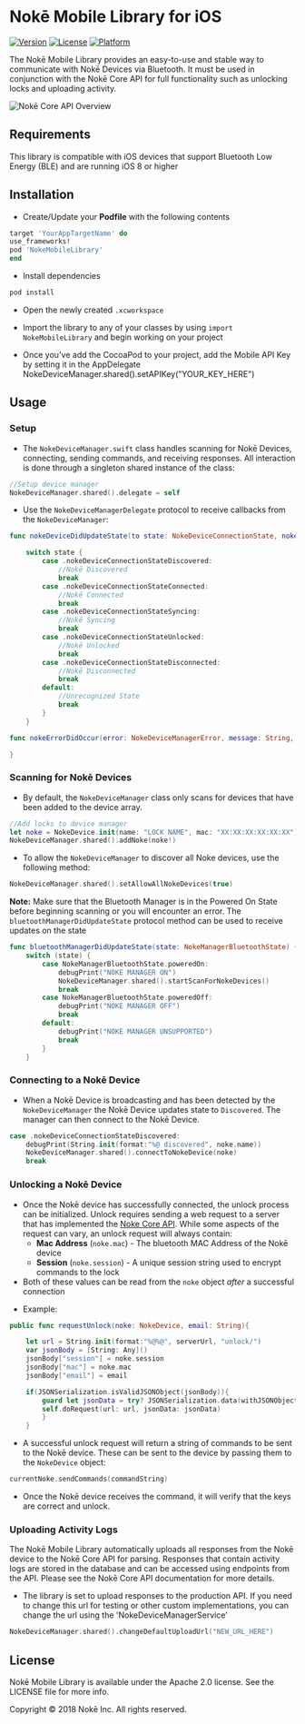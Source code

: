# Nokē Mobile Library for iOS #

[![Version](https://img.shields.io/cocoapods/v/NokeMobileLibrary.svg?style=flat)](http://cocoapods.org/pods/NokeMobileLibrary)
[![License](https://img.shields.io/cocoapods/l/NokeMobileLibrary.svg?style=flat)](http://cocoapods.org/pods/NokeMobileLibrary)
[![Platform](https://img.shields.io/cocoapods/p/NokeMobileLibrary.svg?style=flat)](http://cocoapods.org/pods/NokeMobileLibrary)

The Nokē Mobile Library provides an easy-to-use and stable way to communicate with Nokē Devices via Bluetooth.  It must be used in conjunction with the Nokē Core API for full functionality such as unlocking locks and uploading activity.

![Nokē Core API Overview](https://imgur.com/vY2llC9.png)

## Requirements

This library is compatible with iOS devices that support Bluetooth Low Energy (BLE) and are running iOS 8 or higher

## Installation
- Create/Update your **Podfile** with the following contents

```ruby
target 'YourAppTargetName' do
use_frameworks!
pod 'NokeMobileLibrary'
end
```
- Install dependencies
```ruby
pod install
```
- Open the newly created `.xcworkspace`

- Import the library to any of your classes by using `import NokeMobileLibrary` and begin working on your project

- Once you've add the CocoaPod to your project, add the Mobile API Key by setting it in the AppDelegate
NokeDeviceManager.shared().setAPIKey("YOUR_KEY_HERE")

## Usage ##

### Setup ###
* The `NokeDeviceManager.swift` class handles scanning for Nokē Devices, connecting, sending commands, and receiving responses. All interaction is done through a singleton shared instance of the class:
```swift
//Setup device manager
NokeDeviceManager.shared().delegate = self
```

* Use the `NokeDeviceManagerDelegate` protocol to receive callbacks from the `NokeDeviceManager`:

```swift
func nokeDeviceDidUpdateState(to state: NokeDeviceConnectionState, noke: NokeDevice) {

    switch state {
        case .nokeDeviceConnectionStateDiscovered:
            //Nokē Discovered
            break
        case .nokeDeviceConnectionStateConnected:
            //Nokē Connected
            break
        case .nokeDeviceConnectionStateSyncing:
            //Nokē Syncing
            break
        case .nokeDeviceConnectionStateUnlocked:
            //Nokē Unlocked
            break
        case .nokeDeviceConnectionStateDisconnected:
            //Nokē Disconnected
            break
        default:
            //Unrecognized State
            break
        }
    }

func nokeErrorDidOccur(error: NokeDeviceManagerError, message: String, noke: NokeDevice?) {

}
```

### Scanning for Nokē Devices ###

* By default, the `NokeDeviceManager` class only scans for devices that have been added to the device array.

```swift
//Add locks to device manager
let noke = NokeDevice.init(name: "LOCK NAME", mac: "XX:XX:XX:XX:XX:XX")
NokeDeviceManager.shared().addNoke(noke!)
```

* To allow the `NokeDeviceManager` to discover all Noke devices, use the following method:

```swift
NokeDeviceManager.shared().setAllowAllNokeDevices(true)
```

**Note:** Make sure that the Bluetooth Manager is in the Powered On State before beginning scanning or you will encounter an error. The `bluetoothManagerDidUpdateState` protocol method can be used to receive updates on the state

```swift
func bluetoothManagerDidUpdateState(state: NokeManagerBluetoothState) {
    switch (state) {
        case NokeManagerBluetoothState.poweredOn:
            debugPrint("NOKE MANAGER ON")
            NokeDeviceManager.shared().startScanForNokeDevices()
            break
        case NokeManagerBluetoothState.poweredOff:
            debugPrint("NOKE MANAGER OFF")
            break
        default:
            debugPrint("NOKE MANAGER UNSUPPORTED")
            break
        }
    }
```

### Connecting to a Nokē Device ###

* When a Nokē Device is broadcasting and has been detected by the `NokeDeviceManager` the Nokē Device updates state to `Discovered`.  The manager can then connect to the Nokē Device.

```swift
case .nokeDeviceConnectionStateDiscovered:
    debugPrint(String.init(format:"%@ discovered", noke.name))
    NokeDeviceManager.shared().connectToNokeDevice(noke)
    break
```


### Unlocking a Nokē Device ###

* Once the Nokē device has successfully connected, the unlock process can be initialized.  Unlock requires sending a web request to a server that has implemented the [Noke Core API](https://github.com/noke-inc/noke-core-api-documentation).  While some aspects of the request can vary, an unlock request will always contain:
    - **Mac Address** (`noke.mac`) - The bluetooth MAC Address of the Nokē device
    - **Session** (`noke.session`) - A unique session string used to encrypt commands to the lock
* Both of these values can be read from the `noke` object *after* a successful connection

- Example:
```swift
public func requestUnlock(noke: NokeDevice, email: String){

    let url = String.init(format:"%@%@", serverUrl, "unlock/")
    var jsonBody = [String: Any]()
    jsonBody["session"] = noke.session
    jsonBody["mac"] = noke.mac
    jsonBody["email"] = email

    if(JSONSerialization.isValidJSONObject(jsonBody)){
        guard let jsonData = try? JSONSerialization.data(withJSONObject: jsonBody, options: JSONSerialization.WritingOptions.prettyPrinted) else{return}
        self.doRequest(url: url, jsonData: jsonData)
        }
    }
```

* A successful unlock request will return a string of commands to be sent to the Nokē device.  These can be sent to the device by passing them to the `NokeDevice` object:
```swift
currentNoke.sendCommands(commandString)
```

* Once the Nokē device receives the command, it will verify that the keys are correct and unlock.

### Uploading Activity Logs ###

The Nokē Mobile Library automatically uploads all responses from the Nokē device to the Nokē Core API for parsing.  Responses that contain activity logs are stored in the database and can be accessed using endpoints from the API.  Please see the Nokē Core API documentation for more details.

* The library is set to upload responses to the production API.  If you need to change this url for testing or other custom implementations, you can change the url using the 'NokeDeviceManagerService'

```swift
NokeDeviceManager.shared().changeDefaultUploadUrl("NEW_URL_HERE")
```


## License

Nokē Mobile Library is available under the Apache 2.0 license. See the LICENSE file for more info.

Copyright © 2018 Nokē Inc. All rights reserved.

